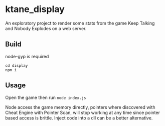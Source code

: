 # ktane_display
An exploratory project to render some stats from the game Keep Talking and Nobody Explodes on a web server.

## Build
node-gyp is required

```
cd display
npm i
```

## Usage
Open the game then run `node index.js`

Node access the game memory directly, pointers where discovered with Cheat Engine with Pointer Scan, will stop working at any time since pointer based access is brittle. Inject code into a dll can be a better alternative.

